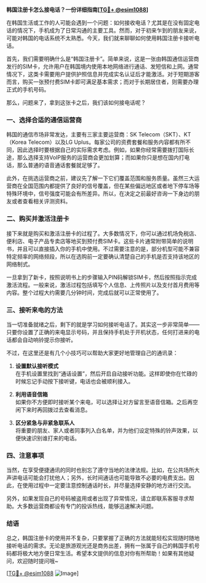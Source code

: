 **韩国注册卡怎么接电话？一份详细指南[[TG💪+ @esim1088](https://t.me/s/esim1088)]**

在韩国生活或工作的人可能会遇到一个问题：如何接收电话？尤其是在没有固定电话的情况下，手机成为了日常沟通的主要工具。然而，对于初来乍到的朋友来说，可能对韩国的电话系统不太熟悉。今天，我们就来聊聊如何使用韩国注册卡接听电话。

首先，我们需要明确什么是“韩国注册卡”。简单来说，这是一张由韩国通信运营商发行的SIM卡，允许用户在韩国境内使用本地网络进行通话、发短信和上网。通常情况下，这类卡需要用户提供护照信息并完成实名认证后才能激活。对于短期游客而言，购买一张预付费SIM卡即可满足基本需求；而对于长期居住者，则需要办理正式的手机号码。

那么，问题来了，拿到这张卡之后，我们该如何接电话呢？

### 一、选择合适的通信运营商

韩国的通信市场非常发达，主要有三家主要运营商：SK Telecom（SKT）、KT（Korea Telecom）以及LG Uplus。每家公司的资费套餐和服务内容都有所不同，因此选择时要根据自己的实际需求考虑。例如，如果你经常需要拨打国际长途，那么选择支持VoIP服务的运营商会更加划算；而如果你只是想在国内打电话，那么普通的语音通话套餐就足够了。

此外，在挑选运营商之前，建议先了解一下它们覆盖范围和服务质量。虽然三大运营商在全国范围内都提供了良好的信号覆盖，但在某些偏远地区或者地下停车场等特殊环境中，信号强度可能会有所差异。所以，在决定之前最好咨询一下身边的朋友或者查看相关评测资料。

### 二、购买并激活注册卡

接下来就是购买和激活注册卡的过程了。大多数情况下，你可以通过机场免税店、便利店、电子产品专卖店等地买到预付费SIM卡。这些卡片通常附带简单的说明书，并且可以直接插入你的手机中使用。不过需要注意的是，部分机型可能不兼容特定频率的网络频段，所以在选购前一定要确认清楚自己的手机是否支持该地区的网络制式。

一旦拿到了新卡，按照说明书上的步骤输入PIN码解锁SIM卡，然后按照指示完成激活流程。一般来说，激活过程包括填写个人信息、上传照片以及支付首月费用等内容。整个过程大约需要几分钟时间，完成后就可以正常使用了。

### 三、接听来电的方法

当一切准备就绪之后，剩下的就是学习如何接听电话了。其实这一步非常简单——只要你设置了正确的来电显示号码，并且保持手机处于开机状态，任何打进来的电话都会自动响铃提示你接听。

不过，在这里还是有几个小技巧可以帮助大家更好地管理自己的通讯录：

1. **设置默认接听模式**  
   在手机设置里找到“通话设置”，然后开启自动接听功能。这样即使你在忙碌的时候忘记手动按下接听键，电话也会被顺利接入。

2. **利用语音信箱**  
   如果你不方便即时接听某个来电，可以选择让对方留言至语音信箱。之后再空闲下来时再回拨过去查看消息。

3. **区分紧急与非紧急联系人**  
   将重要的朋友、家人或者同事列入白名单，并为他们设定特殊的铃声效果，以便快速识别谁打来的电话。

### 四、注意事项

当然，在享受便捷通讯的同时也别忘了遵守当地的法律法规。比如，在公共场所大声讲电话可能会打扰他人；另外，长时间通话也可能导致不必要的电费支出。因此，在使用过程中一定要注意控制通话时长，并尽量选择安静的地方进行交流。

另外，如果发现自己的号码被盗用或者出现了异常情况，请立即联系客服寻求帮助。大多数运营商都设有专门的投诉热线，能够迅速解决问题。

### 结语

总之，韩国注册卡的使用并不复杂，只要掌握了正确的方法就能轻松实现随时随地接听电话的需求。无论是旅游观光还是商务出差，拥有一张属于自己的韩国手机号码都将极大地方便日常生活。希望本文提供的信息对你有所帮助！如果有其他疑问，欢迎随时提问哦~

[[TG💪+ @esim1088](https://t.me/s/esim1088) ![Image](https://i.postimg.cc/4NQfJmqS/Snipaste-2025-05-13-00-14-12.png)]